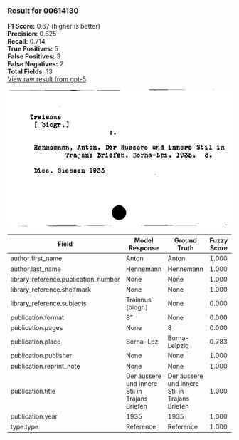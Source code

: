 ### Result for 00614130
**F1 Score:** 0.67 (higher is better)<br>**Precision:** 0.625<br>**Recall:** 0.714<br>**True Positives:** 5<br>**False Positives:** 3<br>**False Negatives:** 2<br>**Total Fields:** 13<br>[View raw result from gpt-5](https://github.com/RISE-UNIBAS/humanities_data_benchmark/blob/main/results/2025-09-02/T0165/request_T0165_00614130.json)

<img src="https://github.com/RISE-UNIBAS/humanities_data_benchmark/blob/main/benchmarks/zettelkatalog/images/00614130.jpg?raw=true" alt="00614130" width="600px">

| Field | Model Response | Ground Truth | Fuzzy Score | Match |
|-------|----------------|--------------|-------------|-------|
| author.first_name | Anton | Anton | 1.000 | ✅ |
| author.last_name | Hennemann | Hennemann | 1.000 | ✅ |
| library_reference.publication_number | None | None | 1.000 | ✅ |
| library_reference.shelfmark | None | None | 1.000 | ✅ |
| library_reference.subjects | Traianus [biogr.] | None | 0.000 | ❌ |
| publication.format | 8° | None | 0.000 | ❌ |
| publication.pages | None | 8 | 0.000 | ❌ |
| publication.place | Borna-Lpz. | Borna-Leipzig | 0.783 | ❌ |
| publication.publisher | None | None | 1.000 | ✅ |
| publication.reprint_note | None | None | 1.000 | ✅ |
| publication.title | Der äussere und innere Stil in Trajans Briefen | Der äussere und innere Stil in Trajans Briefen | 1.000 | ✅ |
| publication.year | 1935 | 1935 | 1.000 | ✅ |
| type.type | Reference | Reference | 1.000 | ✅ |

